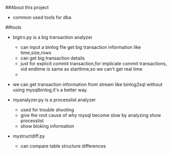 ##About this project

* common used tools for dba

##tools

* bigtrx.py is a big transaction analyzer
    *  can input a binlog file get big transaction information like time,size,rows
    *  can get big transaction details
    *  just for explicit commit transaction,for implicate commit transactions, xid endtime is same as starttime,so we can't get real time
    *  
* we can get transaction information from stream like binlog2sql without using mysqlbinlog,it's a better way.  


* myanalyzer.py is a processlist analyzer
    *  used for trouble shooting
    *  give the root cause of why mysql become slow by analyzing show processlist
    *  show bloking information
    

* mystructdiff.py 
    *   can compare table structure differences



